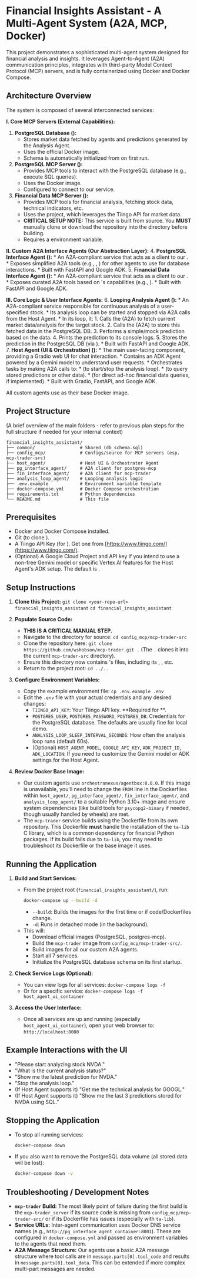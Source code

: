# Financial Insights Assistant - A Multi-Agent System (A2A, MCP, Docker)

This project demonstrates a sophisticated multi-agent system designed for financial analysis and insights. It leverages Agent-to-Agent (A2A) communication principles, integrates with third-party Model Context Protocol (MCP) servers, and is fully containerized using Docker and Docker Compose.

## Architecture Overview

The system is composed of several interconnected services:

**I. Core MCP Servers (External Capabilities):**
1.  **PostgreSQL Database ():**
    *   Stores market data fetched by agents and predictions generated by the Analysis Agent.
    *   Uses the official  Docker image.
    *   Schema is automatically initialized from  on first run.
2.  **PostgreSQL MCP Server ():**
    *   Provides MCP tools to interact with the PostgreSQL database (e.g., execute SQL queries).
    *   Uses the  Docker image.
    *   Configured to connect to our  service.
3.  **Financial Data MCP Server ():**
    *   Provides MCP tools for financial analysis, fetching stock data, technical indicators, etc.
    *   Uses the  project, which leverages the Tiingo API for market data.
    *   **CRITICAL SETUP NOTE:** This service is built from source. You **MUST** manually clone or download the  repository into the  directory before building.
    *   Requires a  environment variable.

**II. Custom A2A Interface Agents (Our Abstraction Layer):**
4.  **PostgreSQL Interface Agent ():**
    *   An A2A-compliant service that acts as a client to our .
    *   Exposes simplified A2A tools (e.g., , ) for other agents to use for database interactions.
    *   Built with FastAPI and Google ADK.
5.  **Financial Data Interface Agent ():**
    *   An A2A-compliant service that acts as a client to our .
    *   Exposes curated A2A tools based on 's capabilities (e.g., ).
    *   Built with FastAPI and Google ADK.

**III. Core Logic & User Interface Agents:**
6.  **Looping Analysis Agent ():**
    *   An A2A-compliant service responsible for continuous analysis of a user-specified stock.
    *   Its analysis loop can be started and stopped via A2A calls from the Host Agent.
    *   In its loop, it:
        1.  Calls the  (A2A) to fetch current market data/analysis for the target stock.
        2.  Calls the  (A2A) to store this fetched data in the PostgreSQL DB.
        3.  Performs a simple/mock prediction based on the data.
        4.  Prints the prediction to its console logs.
        5.  Stores the prediction in the PostgreSQL DB (via ).
    *   Built with FastAPI and Google ADK.
7.  **Host Agent (UI & Orchestration) ():**
    *   The main user-facing component, providing a Gradio web UI for chat interaction.
    *   Contains an ADK Agent powered by a Gemini model to understand user requests.
    *   Orchestrates tasks by making A2A calls to:
        *    (to start/stop the analysis loop).
        *    (to query stored predictions or other data).
        *    (for direct ad-hoc financial data queries, if implemented).
    *   Built with Gradio, FastAPI, and Google ADK.

All custom agents use  as their base Docker image.

## Project Structure
(A brief overview of the main folders - refer to previous plan steps for the full structure if needed for your internal context)
```
financial_insights_assistant/
├── common/                 # Shared (db_schema.sql)
├── config_mcp/             # Configs/source for MCP servers (esp. mcp-trader-src)
├── host_agent/             # Host UI & Orchestrator Agent
├── pg_interface_agent/     # A2A client for postgres-mcp
├── fin_interface_agent/    # A2A client for mcp-trader
├── analysis_loop_agent/    # Looping analysis logic
├── .env.example            # Environment variable template
├── docker-compose.yml      # Docker Compose orchestration
├── requirements.txt        # Python dependencies
└── README.md               # This file
```

## Prerequisites

*   Docker and Docker Compose installed.
*   Git (to clone ).
*   A Tiingo API Key (for ). Get one from [https://www.tiingo.com/](https://www.tiingo.com/).
*   (Optional) A Google Cloud Project and API key if you intend to use a non-free Gemini model or specific Vertex AI features for the Host Agent's ADK setup. The default is .

## Setup Instructions

1.  **Clone this Project:**
    `git clone <your-repo-url> financial_insights_assistant`
    `cd financial_insights_assistant`

2.  **Populate  Source Code:**
    *   **THIS IS A CRITICAL MANUAL STEP.**
    *   Navigate to the directory for  source:
        `cd config_mcp/mcp-trader-src`
    *   Clone the  repository here:
        `git clone https://github.com/wshobson/mcp-trader.git .`
        (The `.` clones it into the current `mcp-trader-src` directory).
    *   Ensure this directory now contains 's files, including its , , etc.
    *   Return to the project root: `cd ../..`

3.  **Configure Environment Variables:**
    *   Copy the example environment file: `cp .env.example .env`
    *   Edit the `.env` file with your actual credentials and any desired changes:
        *   `TIINGO_API_KEY`: Your Tiingo API key. **Required for **.
        *   `POSTGRES_USER`, `POSTGRES_PASSWORD`, `POSTGRES_DB`: Credentials for the PostgreSQL database. The defaults are usually fine for local demo.
        *   `ANALYSIS_LOOP_SLEEP_INTERVAL_SECONDS`: How often the analysis loop runs (default 60s).
        *   (Optional) `HOST_AGENT_MODEL`, `GOOGLE_API_KEY`, `ADK_PROJECT_ID`, `ADK_LOCATION`: If you need to customize the Gemini model or ADK settings for the Host Agent.

4.  **Review Docker Base Image:**
    *   Our custom agents use `orchestranexus/agentbox:0.0.0`. If this image is unavailable, you'll need to change the `FROM` line in the Dockerfiles within `host_agent/`, `pg_interface_agent/`, `fin_interface_agent/`, and `analysis_loop_agent/` to a suitable Python 3.10+ image and ensure system dependencies (like build tools for `psycopg2-binary` if needed, though usually handled by wheels) are met.
    *   The `mcp-trader` service builds using the Dockerfile from its own repository. This Dockerfile **must** handle the installation of the `ta-lib` C library, which is a common dependency for financial Python packages. If its build fails due to `ta-lib`, you may need to troubleshoot its Dockerfile or the base image it uses.

## Running the Application

1.  **Build and Start Services:**
    *   From the project root (`financial_insights_assistant/`), run:
        ```bash
        docker-compose up --build -d
        ```
        *   `--build`: Builds the images for the first time or if code/Dockerfiles change.
        *   `-d`: Runs in detached mode (in the background).
    *   This will:
        *   Download official images (PostgreSQL, postgres-mcp).
        *   Build the `mcp-trader` image from `config_mcp/mcp-trader-src/`.
        *   Build images for all our custom A2A agents.
        *   Start all 7 services.
        *   Initialize the PostgreSQL database schema on its first startup.

2.  **Check Service Logs (Optional):**
    *   You can view logs for all services: `docker-compose logs -f`
    *   Or for a specific service: `docker-compose logs -f host_agent_ui_container`

3.  **Access the User Interface:**
    *   Once all services are up and running (especially `host_agent_ui_container`), open your web browser to:
        `http://localhost:8080`

## Example Interactions with the UI

*   "Please start analyzing stock NVDA."
*   "What is the current analysis status?"
*   "Show me the latest prediction for NVDA."
*   "Stop the analysis loop."
*   (If Host Agent supports it) "Get me the technical analysis for GOOGL."
*   (If Host Agent supports it) "Show me the last 3 predictions stored for NVDA using SQL."

## Stopping the Application

*   To stop all running services:
    ```bash
    docker-compose down
    ```
*   If you also want to remove the PostgreSQL data volume (all stored data will be lost):
    ```bash
    docker-compose down -v
    ```

## Troubleshooting / Development Notes
*   **`mcp-trader` Build:** The most likely point of failure during the first build is the `mcp-trader_server` if its source code is missing from `config_mcp/mcp-trader-src/` or if its Dockerfile has issues (especially with `ta-lib`).
*   **Service URLs:** Inter-agent communication uses Docker DNS service names (e.g., `http://pg_interface_agent_container:8001`). These are configured in `docker-compose.yml` and passed as environment variables to the agents that need them.
*   **A2A Message Structure:** Our agents use a basic A2A message structure where tool calls are in `message.parts[0].tool_code` and results in `message.parts[0].tool_data`. This can be extended if more complex multi-part messages are needed.
